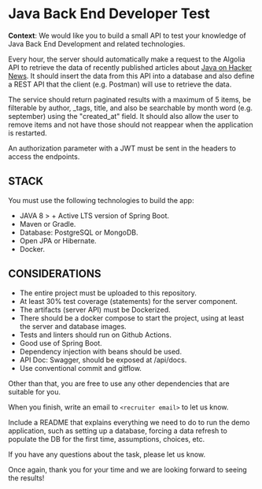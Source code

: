 # Java Back End Developer Test

**Context**: We would like you to build a small API to test your knowledge of Java Back End Development and related technologies.

Every hour, the server should automatically make a request to the Algolia API to retrieve the data of recently published articles about [Java on Hacker News](https://hn.algolia.com/api/v1/search_by_date?query=java). It should insert the data from this API into a database and also define a REST API that the client (e.g. Postman) will use to retrieve the data. 

The service should return paginated results with a maximum of 5 items, be filterable by author, _tags, title, and also be searchable by month word (e.g. september) using the "created_at" field. It should also allow the user to remove items and not have those
should not reappear when the application is restarted.

An authorization parameter with a JWT must be sent in the headers to access the endpoints.


## STACK
You must use the following technologies to build the app:
  * JAVA 8 > + Active LTS version of Spring Boot.
  * Maven or Gradle.
  * Database: PostgreSQL or MongoDB.
  * Open JPA or Hibernate.
  * Docker.

## CONSIDERATIONS
  * The entire project must be uploaded to this repository.
  * At least 30% test coverage (statements) for the server component.
  * The artifacts (server API) must be Dockerized.
  * There should be a docker compose to start the project, using at least the server and database images.
  * Tests and linters should run on Github Actions.
  * Good use of Spring Boot.
  * Dependency injection with beans should be used.
  * API Doc: Swagger, should be exposed at /api/docs.
  * Use conventional commit and gitflow.

Other than that, you are free to use any other dependencies that are suitable for you.

When you finish, write an email to `<recruiter email>` to let us know.

Include a README that explains everything we need to do to run the demo application, such as setting up a database, forcing a data refresh to populate the DB for the first time, assumptions, choices, etc.

If you have any questions about the task, please let us know.

Once again, thank you for your time and we are looking forward to seeing the results!
